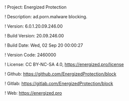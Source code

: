 ! Project: Energized Protection

! Description: ad.porn.malware blocking.

! Version: 6.0.1.20.09.246.00

! Build Version: 20.09.246.00

! Build Date: Wed, 02 Sep 20 00:00:27

! Version Code: 2460000

! License: CC BY-NC-SA 4.0, https://energized.pro/license

! Github: https://github.com/EnergizedProtection/block

! Gitlab: https://gitlab.com/EnergizedProtection/block


! Web: https://energized.pro
